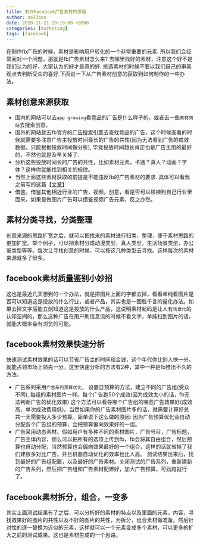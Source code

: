 ```yaml
---
title: 制作Facebook广告素材的思路
author: no13bus
date: 2020-11-21 19:10:00 +0800
categories: [marketing]
tags: [facebook]
---
```

在制作fb广告的时候，素材是影响用户转化的一个非常重要的元素. 所以我们会经常面对一个问题，那就是fb广告素材怎么来? 去哪里找好的素材，注意这个好不是我们认为的好，大家认为的好才是真的好. 挑选素材的时候不要以我们自己的审美观点去判断受众的喜好.下面说一下从广告素材创意的获取到如何制作的一些办法。
## 素材创意来源获取
- 国内的网站可以去`app growing`看竞品的广告是什么样子的，或者去一些`素材网站`去搜索创意。
- 国外的网站就去fb官方的[广告搜索引擎](https://www.facebook.com/ads/library)去查找竞品的广告，这个时候查看的时候就需要多注意广告主投放时间最长的广告的共性(因为无法看到广告的成效数据，只能根据投放时间做分析), 毕竟投放时间越长肯定也是广告主用的最好的，不然也就是及早关掉了. 
- 分析这些投放时间长的广告的共性，比如素材元素，卡通？真人？动画？字体？这样你就能找到相关的规律。
- 当然上面这些素材获取的前提是不能违反fb的广告素材的要求. 具体可以看我之前写的这篇【[文章](https://no13bus.com/posts/how-to-avoid-fbads-banned/)】
- 借鉴。借鉴其他相近行业的广告，视频，创意，看是否可以移植到自己行业里面来。如果是做图片广告可以借鉴视频广告元素，反之亦然。


## 素材分类寻找，分类整理
创意来源的思路扩宽之后，就可以把找来的素材进行归类，整理，便于素材思路的更加扩宽。举个例子，可以把素材分成动漫类型，真人类型，生活场景类型，办公室类型等等。每次让寻找创意的时候，可以按这几种类型去寻找。这样每次的素材来源就多了很多。


## facebook素材质量鉴别小妙招
这也是最近几天想到的一个办法，就是把图片上面的字都去掉，看看单纯看图片是否可以知道这是投放的什么行业，或者产品，其实也是一图胜千言的量化办法。如果去掉文字后能立刻知道这是投放的什么产品，这说明素材起码是让人有`场景化`的认知空间的，那么这种广告在用户刷信息流的时候不看文字，单纯扫到图片的话，就能大概率会有浏览的可能。

## facebook素材效果快速分析
快速测试素材效果的话可以节省广告主的时间和金钱，这个年代你比别人快一分，就能占领市场上领先一分。这里快速分析的方法有2种，其中一种是fb推出不久的方法。
- 广告系列采用`广告系列预算优化`， 设置日预算的方法，建立不同的广告组(受众不同), 每组的素材图片一样。每个广告跑50个成效(因为成效太小的话，fb无法判断广告的优化效果) 这个方法可以看导哪个广告组的哪些广告效果好(成效高，单次成效费用低)。当然如果你的广告素材图片多的话，就需要计算好总共一天需要投入多少预算。简单说下这么做的原因: 因为广告预算优化会自动分配各个广告组的预算，会把预算偏向效果好的一组。
- 广告采用动态素材。假如用户有多种不同的素材图片，广告号召，广告标题，广告主体内容，那么可以把所有的选项上传到fb，fb会将其自由组合，然后预算也自动分配，当然预算也会偏向效果最好的一个组合，这样的话就省掉了我们建很多对比广告。并且机器自动优化的效率也比人高。
测试结果出来后，找到最好的广告组配置，以及最好的广告素材。关闭测试的广告系列，重新建新的广告系列，然后把广告组和广告素材配置好，加大广告预算，可劲跑就行了。


## facebook素材拆分，组合，一变多
其实上面测试结果有了之后，可以分析好的素材的特点以及里面的元素，内容，寻找效果好的图片的共性以及不好的图片的共性，为拆分，组合素材做准备。然后针对性的逐一替换为近似的元素，这样就可以一个元素变成多个素材，可以更多的扩大之前的测试成果。这也是素材生成的一个思路。